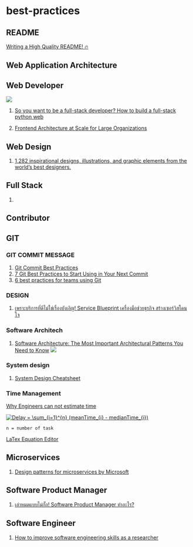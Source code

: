 # best-practices
## README
[Writing a High Quality README! 🔥](https://coderarchive.hashnode.dev/writing-a-high-quality-readme)
## Web Application Architecture

## Web Developer
![](https://res.cloudinary.com/practicaldev/image/fetch/s--GY9Fa-eL--/c_limit%2Cf_auto%2Cfl_progressive%2Cq_auto%2Cw_880/https://dev-to-uploads.s3.amazonaws.com/i/lya7b81ow94pniln3aif.jpg)

1. [So you want to be a full-stack developer? How to build a full-stack python web](https://speakerdeck.com/pycon2014/so-you-want-to-be-a-full-stack-developer-how-to-build-a-full-stack-python-web-application-by-kate-heddleston?slide=58)

2. [Frontend Architecture at Scale for Large Organizations](https://medium.com/swlh/frontend-architecture-in-scale-for-large-organizations-593930ed10cd)

## Web Design

1. [1,282 inspirational designs, illustrations, and graphic elements from the world’s best designers.](https://dribbble.com/tags/github?page=16&s=popular)

## Full Stack
1. 

## Contributor

## GIT

### GIT COMMIT MESSAGE

1. [Git Commit Best Practices](https://github.com/trein/dev-best-practices/wiki/Git-Commit-Best-Practices)
2. [7 Git Best Practices to Start Using in Your Next Commit](https://sourcelevel.io/blog/7-git-best-practices-to-start-using-in-your-next-commit)
3. [6 best practices for teams using Git](https://opensource.com/article/20/7/git-best-practices)

### DESIGN
1. [เพราะบริการที่ดีไม่ใช่เรื่องบังเอิญ! Service Blueprint เครื่องมือช่วยธุรกิจ สร้างเซอร์วิสโดนใจ](https://blog.skooldio.com/service-blueprint/?utm_source=facebook&utm_medium=organic&utm_campaign=blog&utm_content=blueprint&fbclid=IwAR3DMVo-6vmzDBsPAqFxh1yKr-rrv6F_Rux6vbo4xk6CgOr36mjKC3dDEYg&_branch_match_id=713453698131390158)

### Software Architech
1. [Software Architecture: The Most Important Architectural Patterns You Need to Know](https://levelup.gitconnected.com/software-architecture-the-important-architectural-patterns-you-need-to-know-a1f5ea7e4e3d)
![](https://miro.medium.com/max/700/1*Ek-VfFxTMieiWXjQVur-iA.png)

### System design
1. [System Design Cheatsheet](https://gist.github.com/nitikornchumnankul/b9e3fab8272b92093d48dccd536d0a77)

### Time Management
[Why Engineers can not estimate time](https://medium.com/swlh/why-engineers-cannot-estimate-time-5639750df419)

<a href="https://www.codecogs.com/eqnedit.php?latex=Delay&space;=&space;\sum_{i=1}^{n}&space;(meanTime_{i}&space;-&space;medianTime_{i})" target="_blank"><img src="https://latex.codecogs.com/png.latex?Delay&space;=&space;\sum_{i=1}^{n}&space;(meanTime_{i}&space;-&space;medianTime_{i})" title="Delay = \sum_{i=1}^{n} (meanTime_{i} - medianTime_{i})" /></a>

```
n = number of task
```
[LaTex Equation Editor](https://www.codecogs.com/latex/eqneditor.php)

## Microservices
1. [Design patterns for microservices by Microsoft](https://docs.microsoft.com/th-th/azure/architecture/microservices/design/patterns)

## Software Product Manager
1. [เล่าหมดแบบไม่กั๊ก! Software Product Manager ทำอะไร?](https://medium.com/disciple-life-at-savok/%E0%B9%80%E0%B8%A5%E0%B9%88%E0%B8%B2%E0%B8%AB%E0%B8%A1%E0%B8%94%E0%B9%81%E0%B8%9A%E0%B8%9A%E0%B9%84%E0%B8%A1%E0%B9%88%E0%B8%81%E0%B8%B1%E0%B9%8A%E0%B8%81-product-manager-%E0%B8%97%E0%B8%B3%E0%B8%AD%E0%B8%B0%E0%B9%84%E0%B8%A3-a7c4fc88295a)

## Software Engineer
1. [How to improve software engineering skills as a researcher](https://ljvmiranda921.github.io/notebook/2020/11/15/data-science-swe/?fbclid=IwAR1si3Hz7OH-jTXDlRQmh18tga2E-XM_ZLCsWGSea5v4IikYoLOnx78A__Y)
